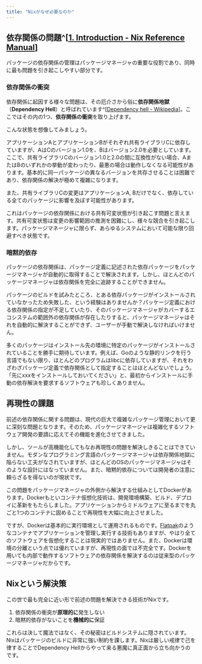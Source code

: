 ```yaml
---
title: "Nixがなぜ必要なのか"
---
```


## 依存関係の問題^[[1. Introduction - Nix Reference Manual](https://nixos.org/manual/nix/stable/introduction)]

パッケージの依存関係の管理はパッケージマネージャの重要な役割であり、同時に最も問題を引き起こしやすい部分です。

### 依存関係の衝突

依存関係に起因する様々な問題は、その厄介さから俗に**依存関係地獄**（**Dependency Hell**）と呼ばれています^[[Dependency hell - Wikipedia](https://en.wikipedia.org/wiki/Dependency_hell)]。ここではその内の1つ、**依存関係の衝突**を取り上げます。

こんな状態を想像してみましょう。

アプリケーションAとアプリケーションBがそれぞれ共有ライブラリCに依存していますが、AはCのバージョン1.0を、Bはバージョン2.0を必要としています。ここで、共有ライブラリCのバージョン1.0と2.0の間に互換性がない場合、AまたはBのいずれかの挙動が変わったり、最悪の場合は動作しなくなる可能性があります。基本的に同一パッケージの異なるバージョンを共存させることは困難であり、依存関係の解決が極めて複雑になります。

また、共有ライブラリCの変更はアプリケーションA, Bだけでなく、依存している全てのパッケージに影響を及ぼす可能性があります。

これはパッケージの依存関係における共有可変状態が引き起こす問題と言えます。共有可変状態は変更の影響範囲の推測を困難にし、様々な競合を引き起こします。パッケージマネージャに限らず、あらゆるシステムにおいて可能な限り回避すべき状態です。

### 暗黙的依存

パッケージの依存関係は、パッケージ定義に記述された依存パッケージをパッケージマネージャが自動的に取得することで解決されます。しかし、ほとんどのパッケージマネージャは依存関係を完全に追跡することができません。

パッケージのビルドを試みたところ、とある依存パッケージがインストールされていなかったため失敗した、という経験はありませんか？パッケージ定義における依存関係の指定が不足していたり、そのパッケージマネージャがカバーするエコシステムの範囲外の依存関係が存在したりすると、パッケージマネージャはそれを自動的に解決することができず、ユーザーが手動で解決しなければいけません。

多くのパッケージはインストール先の環境に特定のパッケージがインストールされていることを勝手に期待しています。例えば、Goのような静的リンクを行う言語でもない限り、ほとんどのプログラムはlibcに依存していますが、それをわざわざパッケージ定義で依存関係として指定することはほとんどないでしょう。「先にxxxをインストールしておいてください」と、最初からインストールに手動の依存解決を要求するソフトウェアも珍しくありません。

## 再現性の課題

前述の依存関係に関する問題は、現代の巨大で複雑なパッケージ管理において更に深刻な問題となります。そのため、パッケージマネージャは複雑化するソフトウェア開発の要請に応えてその機能を進化させてきました。

しかし、ツールが高機能化してもなお再現性の問題を解決しきることはできていません。モダンなプログラミング言語のパッケージマネージャは依存関係地獄に陥らない工夫がなされていますが、ほとんどのOSのパッケージマネージャはそのような設計にはなっていません。また、暗黙的依存については開発者の注意に頼らざるを得ないのが現状です。

この問題をパッケージマネージャの外側から解決する仕組みとしてDockerがあります。Dockerもといコンテナ仮想化技術は、開発環境構築、ビルド、デプロイに革新をもたらしました。アプリケーションからミドルウェアに至るまでを丸ごと1つのコンテナに固めることで再現性を大幅に向上させました。

ですが、Dockerは基本的に実行環境として運用されるものです。[Flatpak](https://flatpak.org)のようなコンテナでアプリケーションを管理し実行する技術もありますが、やはり全てのソフトウェアを仮想化することは現実的ではありません。また、Dockerは環境の分離という点では優れていますが、再現性の面では不完全です。Dockerを用いても内部で動作するソフトウェアの依存関係を解決するのは従来型のパッケージマネージャだからです。

## Nixという解決策

この世で最も完全に近い形で前述の問題を解決できる技術がNixです。

1. 依存関係の衝突が**原理的に**発生しない
2. 暗黙的依存がないことを**機械的に**保証

これらは決して魔法ではなく、その秘密はビルドシステムに隠されています。Nixはパッケージのビルドに非常に強い制約を課します。Nixは厳しい戒律で己を律することでDependency Hellからやって来る悪魔に真正面から立ち向かうのです。
